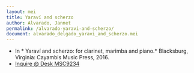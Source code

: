 ```yaml
---
layout: mei
title: Yaraví and scherzo
author: Alvarado, Jannet
permalink: /alvarado-yaravi-and-scherzo/
document: alvarado_delgado_yaravi_and_scherzo.mei
---
```


- In * Yaraví and scherzo: for clarinet, marimba and piano.* Blacksburg, Virginia: Cayambis Music Press, 2016.
- <a href="https://tufts.primo.exlibrisgroup.com/permalink/01TUN_INST/1kc9gia/alma991018193946303851" target="_blank">Inquire @ Desk MSC9234</a>

